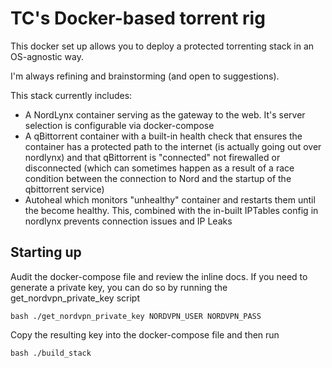 # TC's Docker-based torrent rig

This docker set up allows you to deploy a protected torrenting stack in an OS-agnostic way.

I'm always refining and brainstorming (and open to suggestions).

This stack currently includes:

- A NordLynx container serving as the gateway to the web. It's server selection is configurable via docker-compose
- A qBittorrent container with a built-in health check that ensures the container has a protected path to the internet (is actually going out over nordlynx) and that qBittorrent is "connected" not firewalled or disconnected (which can sometimes happen as a result of a race condition between the connection to Nord and the startup of the qbittorrent service)
- Autoheal which monitors "unhealthy" container and restarts them until the become healthy. This, combined with the in-built IPTables config in nordlynx prevents connection issues and IP Leaks

## Starting up

Audit the docker-compose file and review the inline docs. If you need to generate a private key, you can do so by running the get_nordvpn_private_key script

```
bash ./get_nordvpn_private_key NORDVPN_USER NORDVPN_PASS
```

Copy the resulting key into the docker-compose file and then run

```
bash ./build_stack
```
